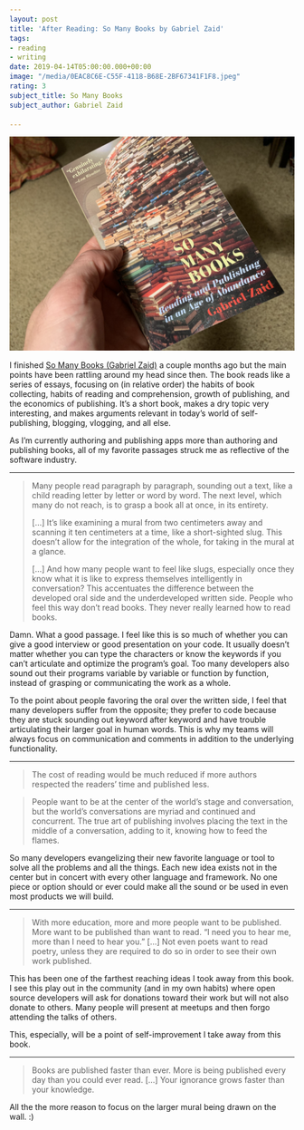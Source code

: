 ```yaml
---
layout: post
title: 'After Reading: So Many Books by Gabriel Zaid'
tags:
- reading
- writing
date: 2019-04-14T05:00:00.000+00:00
image: "/media/0EAC8C6E-C55F-4118-B68E-2BF67341F1F8.jpeg"
rating: 3
subject_title: So Many Books
subject_author: Gabriel Zaid

---
```

![](/media/0EAC8C6E-C55F-4118-B68E-2BF67341F1F8.jpeg)

I finished [So Many Books (Gabriel Zaid)](https://www.pauldrybooks.com/products/so-many-books) a couple months ago but the main points have been rattling around my head since then. The book reads like a series of essays, focusing on (in relative order) the habits of book collecting, habits of reading and comprehension, growth of publishing, and the economics of publishing. It’s a short book, makes a dry topic very interesting, and makes arguments relevant in today’s world of self-publishing, blogging, vlogging, and all else.

As I’m currently authoring and publishing apps more than authoring and publishing books, all of my favorite passages struck me as reflective of the software industry.

---

> Many people read paragraph by paragraph, sounding out a text, like a child reading letter by letter or word by word. The next level, which many do not reach, is to grasp a book all at once, in its entirety.
>
> \[...\] It’s like examining a mural from two centimeters away and scanning it ten centimeters at a time, like a short-sighted slug. This doesn’t allow for the integration of the whole, for taking in the mural at a glance.
>
> \[...\] And how many people want to feel like slugs, especially once they know what it is like to express themselves intelligently in conversation? This accentuates the difference between the developed oral side and the underdeveloped written side. People who feel this way don’t read books. They never really learned how to read books.

Damn. What a good passage. I feel like this is so much of whether you can give a good interview or good presentation on your code. It usually doesn’t matter whether you can type the characters or know the keywords if you can’t articulate and optimize the program’s goal. Too many developers also sound out their programs variable by variable or function by function, instead of grasping or communicating the work as a whole.

To the point about people favoring the oral over the written side, I feel that many developers suffer from the opposite; they prefer to code because they are stuck sounding out keyword after keyword and have trouble articulating their larger goal in human words. This is why my teams will always focus on communication and comments in addition to the underlying functionality.

---

> The cost of reading would be much reduced if more authors respected the readers’ time and published less.

> People want to be at the center of the world’s stage and conversation, but the world’s conversations are myriad and continued and concurrent. The true art of publishing involves placing the text in the middle of a conversation, adding to it, knowing how to feed the flames.

So many developers evangelizing their new favorite language or tool to solve all the problems and all the things. Each new idea exists not in the center but in concert with every other language and framework. No one piece or option should or ever could make all the sound or be used in even most products we will build.

---

> With more education, more and more people want to be published. More want to be published than want to read. “I need you to hear me, more than I need to hear you.” \[...\] Not even poets want to read poetry, unless they are required to do so in order to see their own work published.

This has been one of the farthest reaching ideas I took away from this book. I see this play out in the community (and in my own habits) where open source developers will ask for donations toward their work but will not also donate to others. Many people will present at meetups and then forgo attending the talks of others.

This, especially, will be a point of self-improvement I take away from this book.

---

> Books are published faster than ever. More is being published every day than you could ever read. \[...\] Your ignorance grows faster than your knowledge.

All the the more reason to focus on the larger mural being drawn on the wall. :)